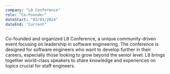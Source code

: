```yaml
---
company: "L8 Conference"
role: "Co-Founder"
dateStart: "03/01/2024"
dateEnd: "Current"
---
```


Co-founded and organized L8 Conference, a unique community-driven event focusing on leadership in software engineering. The conference is designed for software engineers who want to develop further in their careers, especially those looking to grow beyond the senior level. L8 brings together world-class speakers to share knowledge and experiences on topics crucial for staff engineers. 
